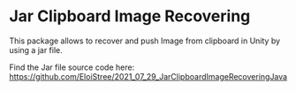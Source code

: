 # Jar Clipboard Image Recovering
This package allows to recover and push Image from clipboard in Unity by using a jar file.

Find the Jar file source code here:  
https://github.com/EloiStree/2021_07_29_JarClipboardImageRecoveringJava  
